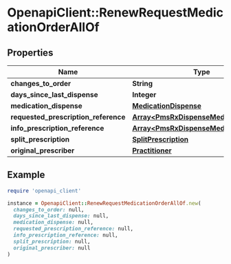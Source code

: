 # OpenapiClient::RenewRequestMedicationOrderAllOf

## Properties

| Name | Type | Description | Notes |
| ---- | ---- | ----------- | ----- |
| **changes_to_order** | **String** |  | [optional] |
| **days_since_last_dispense** | **Integer** |  | [optional] |
| **medication_dispense** | [**MedicationDispense**](MedicationDispense.md) |  | [optional] |
| **requested_prescription_reference** | [**Array&lt;PmsRxDispenseMedicationOrder&gt;**](PmsRxDispenseMedicationOrder.md) |  | [optional] |
| **info_prescription_reference** | [**Array&lt;PmsRxDispenseMedicationOrder&gt;**](PmsRxDispenseMedicationOrder.md) |  | [optional] |
| **split_prescription** | [**SplitPrescription**](SplitPrescription.md) |  | [optional] |
| **original_prescriber** | [**Practitioner**](Practitioner.md) |  |  |

## Example

```ruby
require 'openapi_client'

instance = OpenapiClient::RenewRequestMedicationOrderAllOf.new(
  changes_to_order: null,
  days_since_last_dispense: null,
  medication_dispense: null,
  requested_prescription_reference: null,
  info_prescription_reference: null,
  split_prescription: null,
  original_prescriber: null
)
```

